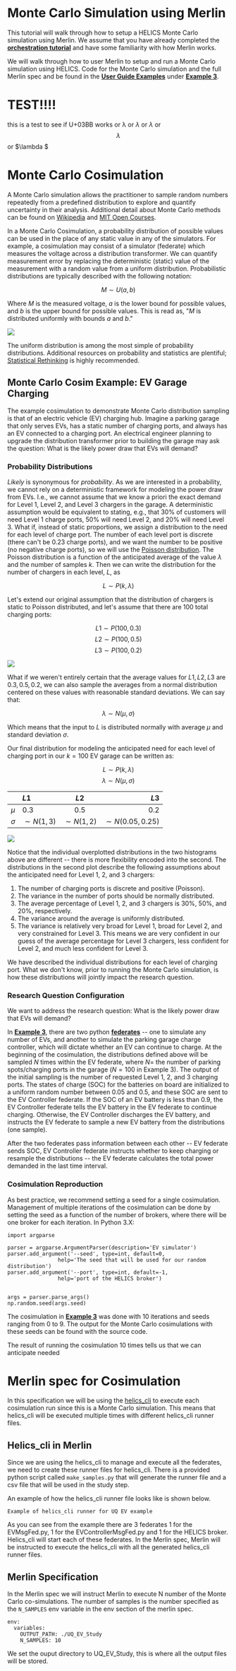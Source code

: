 
# Monte Carlo Simulation using Merlin

This tutorial will walk through how to setup a HELICS Monte Carlo simulation
using Merlin. We assume that you have already completed the
[**orchestration tutorial**](orchestration.md) and have some
familiarity with how Merlin works.

We will walk through how to user Merlin to setup and run a Monte Carlo simulation using HELICS. Code for the Monte Carlo simulation and the
full Merlin spec and be found in the [**User Guide Examples**](https://github.com/GMLC-TDC/HELICS/tree/v3userguide/examples/user_guide_examples/) under [**Example 3**](https://github.com/GMLC-TDC/HELICS/tree/v3userguide/examples/user_guide_examples/Example_3).

# TEST!!!!

this is a test to see if U+03BB works or λ or $\lambda$ or _λ_ or $$\lambda$$ or $\lambda $ 

# Monte Carlo Cosimulation

A Monte Carlo simulation allows the practitioner to sample random numbers repeatedly from a predefined distribution to explore and quantify uncertainty in their analysis. Additional detail about Monte Carlo methods can be found on [Wikipedia](https://en.wikipedia.org/wiki/Monte_Carlo_method) and [MIT Open Courses](https://www.youtube.com/watch?v=OgO1gpXSUzU).

In a Monte Carlo Cosimulation, a probability distribution of possible values can be   used in the place of any static value in any of the simulators. For example, a cosimulation may consist of a simulator (federate) which measures the voltage across a distribution transformer. We can quantify measurement error by replacing the deterministic (static) value of the measurement with a random value from a uniform distribution. Probabilistic distributions are typically described with the following notation:

$$ M \sim U(a,b) $$

Where $M$ is the measured voltage, $a$ is the lower bound for possible values, and $b$ is the upper bound for possible values. This is read as, "$M$
 is distributed uniformly with bounds $a$ and $b$." 
 
 ![](../img/uniform_dist.png)

The uniform distribution is among the most simple of probability distributions. Additional resources on probability and statistics are plentiful; [Statistical Rethinking](https://xcelab.net/rm/statistical-rethinking/) is highly recommended.

## Monte Carlo Cosim Example: EV Garage Charging

The example cosimulation to demonstrate Monte Carlo distribution sampling is that of an electric vehicle (EV) charging hub. Imagine a parking garage that only serves EVs, has a static number of charging ports, and always has an EV connected to a charging port. An electrical engineer planning to upgrade the distribution transformer prior to building the garage may ask the question: What is the likely power draw that EVs will demand?

### Probability Distributions

*Likely* is synonymous for *probability*. As we are interested in a probability, we cannot rely on a deterministic framework for modeling the power draw from EVs. I.e., we cannot assume that we know a priori the exact demand for Level 1, Level 2, and Level 3 chargers in the garage. A deterministic assumption would be equivalent to stating, e.g., that 30% of customers will need Level 1 charge ports, 50% will need Level 2, and 20% will need Level 3. What if, instead of static proportions, we assign a distribution to the need for each level of charge port. The number of each level port is discrete (there can't be 0.23 charge ports), and we want the number to be positive (no negative charge ports), so we will use the [Poisson distribution](https://en.wikipedia.org/wiki/Poisson_distribution). The Poisson distribution is a function of the anticipated average of the value $\lambda$ and the number of samples $k$. Then we can write the distribution for the number of chargers in each level, $L$, as

 $$ L \sim P(k,\lambda) $$

Let's extend our original assumption that the distribution of chargers is static to Poisson distributed, and let's assume that there are 100 total charging ports:

 $$ L1 \sim P(100,0.3) $$
 $$ L2 \sim P(100,0.5) $$
 $$ L3 \sim P(100,0.2) $$
 
  ![](../img/EVPoisson.png)
 
 What if we weren't entirely certain that the average values for $L1, L2, L3$ are $0.3, 0.5, 0.2$, we can also sample the averages from a normal distribution centered on these values with reasonable standard deviations. We can say that:
 
 $$ \lambda \sim N(\mu,\sigma) $$
 
 Which means that the input to $L$ is distributed normally with average $\mu$ and standard deviation $\sigma$.
 
 Our final distribution for modeling the anticipated need for each level of charging port in our $k = 100$ EV garage can be written as:
 
 $$ L \sim P(k,\lambda) $$
 $$ \lambda \sim N(\mu,\sigma)  $$
 
<center>

|			  | $L1$   |      $L2$      |  $L3$ |
|----------|:----------|:-------------:|------:|
| $\mu$ |  0.3|  0.5 | 0.2|
| $\sigma$ |  $\sim N(1,3)$ |    $\sim N(1,2)$   |   $\sim N(0.05,0.25)$ |

</center>

  ![](../img/EVfulldist.png)
  
Notice that the individual overplotted distributions in the two histograms above are different -- there is more flexibility encoded into the second. The distributions in the second plot describe the following assumptions about the anticipated need for Level 1, 2, and 3 chargers:

1. The number of charging ports is discrete and positive (Poisson).
2. The variance in the number of ports should be normally distributed.
3. The average percentage of Level 1, 2, and 3 chargers is 30%, 50%, and 20%, respectively.
4. The variance around the average is uniformly distributed.
5. The variance is relatively very broad for Level 1, broad for Level 2, and very constrained for Level 3. This means we are very confident in our guess of the average percentage for Level 3 chargers, less confident for Level 2, and much less confident for Level 3.

We have described the individual distributions for each level of charging port. What we don't know, prior to running the Monte Carlo simulation, is how these distributions will jointly impact the research question.

### Research Question Configuration

We want to address the research question: What is the likely power draw that EVs will demand? 

In [**Example 3**](https://github.com/GMLC-TDC/HELICS/tree/v3userguide/examples/user_guide_examples/Example_3), there are two python [**federates**](federates.md) -- one to simulate any number of EVs, and another to simulate the parking garage charge controller, which will dictate whether an EV can continue to charge. At the beginning of the cosimulation, the distributions defined above will be sampled $N$ times within the EV federate, where $N =$ the number of parking spots/charging ports in the garage ($N = 100$ in Example 3). The output of the initial sampling is the number of requested Level 1, 2, and 3 charging ports. The states of charge (SOC) for the batteries on board are initialized to a uniform random number between 0.05 and 0.5, and these SOC are sent to the EV Controller federate. If the SOC of an EV battery is less than 0.9, the EV Controller federate tells the EV battery in the EV federate to continue charging. Otherwise, the EV Controller discharges the EV battery, and instructs the EV federate to sample a new EV battery from the distributions (one sample).

After the two federates pass information between each other -- EV federate sends SOC, EV Controller federate instructs whether to keep charging or resample the distributions -- the EV federate calculates the total power demanded in the last time interval.

### Cosimulation Reproduction

As best practice, we recommend setting a seed for a single cosimulation. Management of multiple iterations of the cosimulation can be done by setting the seed as a function of the number of brokers, where there will be one broker for each iteration. In Python 3.X:

```
import argparse

parser = argparse.ArgumentParser(description='EV simulator')
parser.add_argument('--seed', type=int, default=0,
                help='The seed that will be used for our random distribution')
parser.add_argument('--port', type=int, default=-1,
                help='port of the HELICS broker')


args = parser.parse_args()
np.random.seed(args.seed)
```

The cosimulation in [**Example 3**](https://github.com/GMLC-TDC/HELICS/tree/v3userguide/examples/user_guide_examples/Example_3) was done with 10 iterations and seeds ranging from 0 to 9. The output for the Monte Carlo cosimulations with these seeds can be found with the source code. 

The result of running the cosimulation 10 times tells us that we can anticipate needed 

 
# Merlin spec for Cosimulation
In this specification we will be using the
[helics_cli](https://github.com/GMLC-TDC/helics-cli) to execute each
cosimulation run since this is a Monte Carlo simulation. This means
that helics\_cli will be executed multiple times with different
helics_cli runner files. 

## Helics_cli in Merlin

Since we are using the helics\_cli to manage and execute all the
federates, we need to create these runner files for helics_cli.
There is a provided python script called `make_samples.py` that will
generate the runner file and a csv file that will be used in the
study step.

An example of how the helics_cli runner file looks like is shown
below.

```
Example of helics_cli runner for UQ EV example
```

As you can see from the example there are 3 federates 1 for the
EVMsgFed.py, 1 for the EVControllerMsgFed.py and 1 for the HELICS
broker. Helics\_cli will start each of these federates. In the Merlin
spec, Merlin will be instructed to execute the helics\_cli with all the
generated helics\_cli runner files.

## Merlin Specification

In the Merlin spec we will instruct Merlin to execute N number of the
Monte Carlo co-simulations. The number of samples is the number
specified as the `N_SAMPLES` env variable in the env section of the
merlin spec.

```
env:
  variables:
    OUTPUT_PATH: ./UQ_EV_Study
    N_SAMPLES: 10	
```

We set the ouput directory to UQ_EV_Study, this is where all the
output files will be stored.




